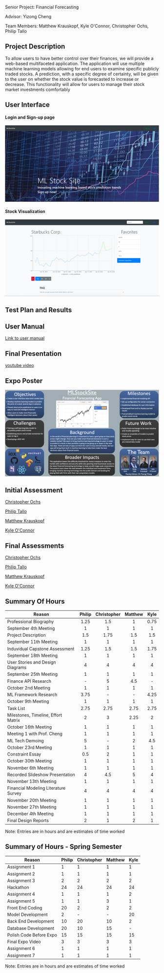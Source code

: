 Senior Project: Financial Forecasting

Advisor: Yizong Cheng

Team Members: Matthew Krauskopf, Kyle O'Connor, Christopher Ochs, Philip Tallo

## Project Description

To allow users to have better control over their finances, we will provide a web-based multifaceted application. The application will use multiple machine learning models allowing for end users to examine specific publicly traded stocks. A prediction, with a specific degree of certainty,  will be given to the user on whether the stock value is forecasted to increase or decrease. This functionality will allow for users to manage their stock market investments comfortably

## User Interface
#### Login and Sign-up page
![](./pictures/login-page.PNG)

#### Stock Visualization
![](./pictures/graph-ui.PNG)


## Test Plan and Results

## User Manual

[Link to user manual](./UserManual.md)

## Final Presentation

[youtube video](https://www.youtube.com/watch?v=_c-rMx-0ESM&list=PLrQTsQtz1gDhyIXxil3HSHzLsWgYWdqUH&index=3&t=0s)

## Expo Poster

![](./Poster_final.jpg)

## Initial Assessment

[Christopher Ochs](https://github.com/Christopher-Ochs/SeniorDesignProject/blob/master/Induvidual%20Capstone%20Assessment/OchsCapstoneAssessment.docx)

[Philip Tallo](https://github.com/Christopher-Ochs/SeniorDesignProject/blob/master/Induvidual%20Capstone%20Assessment/Philip%20Tallo%20-%20Individual%20Capstone%20Assessment.md)

[Matthew Krauskopf](https://github.com/Christopher-Ochs/SeniorDesignProject/blob/master/Induvidual%20Capstone%20Assessment/Capstone%20Assessment.docx)

[Kyle O'Connor](https://github.com/Christopher-Ochs/SeniorDesignProject/blob/master/Induvidual%20Capstone%20Assessment/Assignment3KyleOConnor.docx)

## Final Assessments

[<u>Christopher Ochs</u>](https://github.com/Christopher-Ochs/SeniorDesignProject/blob/master/FinalCapstoneAssesments/Ochs_FinalAssessment.docx)

[<u>Philip Tallo</u>](https://github.com/Christopher-Ochs/SeniorDesignProject/blob/master/FinalCapstoneAssesments/PhilipTallo_FinalSelfAssessment.pdf)

[<u>Matthew Krauskopf</u>](https://github.com/Christopher-Ochs/SeniorDesignProject/blob/master/FinalCapstoneAssesments/MattKrauskopf_SelfAssessment.docx)

[<u>Kyle O'Connor</u>](https://github.com/Christopher-Ochs/SeniorDesignProject/blob/master/FinalCapstoneAssesments/OConnorFinalAssessment.docx)



## Summary Of Hours

| Reason                               | Philip | Christopher | Matthew | Kyle |
| ------------------------------------ | :----: | :---------: | :-----: | :--: |
| Professional Biography               |  1.25  |     1.5     |    1    | 0.75 |
| September 4th Meeting                |   1    |      1      |    1    |  1   |
| Project Description                  |  1.5   |    1.75     |   1.5   | 1.5  |
| September 11th Meeting               |   1    |      1      |    1    |  1   |
| Induvidual Capstone Assessment       |  1.25  |     1.5     |   1.5   | 1.75 |
| September 18th Meeting               |   1    |      1      |    1    |  1   |
| User Stories and Design Diagrams     |   4    |      4      |    4    |  4   |
| September 25th Meeting               |   1    |      1      |    1    |  1   |
| Finance API Research                 |   -    |      5      |   4.5   |  -   |
| October 2nd Meeting                  |   1    |      1      |    1    |  1   |
| ML Framework Research                |  3.75  |      -      |    -    | 4.25 |
| October 9th Meeting                  |   1    |      1      |    1    |  1   |
| Task List                            |  2.75  |    2.75     |  2.75   | 2.75 |
| Milestones, Timeline, Effort Matrix  |   2    |      3      |  2.25   |  2   |
| October 16th Meeting                 |   1    |      1      |    1    |  1   |
| Meeting 1 with Prof. Cheng           |   1    |      1      |    1    |  1   |
| ML Tech Demoing                      |   5    |      -      |    2    | 4.5  |
| October 23rd Meeting                 |   1    |      1      |    1    |  1   |
| Constraint Essay                     |  0.5   |      2      |    1    |  1   |
| October 30th Meeting                 |   1    |      1      |    1    |  1   |
| November 6th Meeting                 |   1    |      1      |    1    |  1   |
| Recorded Slideshow Presentation      |   4    |     4.5     |    5    |  4   |
| November 13th Meeting                |   1    |      1      |    1    |  1   |
| Financial Modeling Literature Survey |   4    |      4      |    4    |  4   |
| November 20th Meeting                |   1    |      1      |    1    |  1   |
| November 27th Meeting                |   1    |      1      |    1    |  1   |
| December 4th Meeting                 |   1    |      1      |    1    |  1   |
| Final Design Reports                 |   2    |      1      |    2    |  1   |

Note: Entries are in hours and are estimates of time worked

## Summary of Hours - Spring Semester

| Reason                  | Philip | Christopher | Matthew | Kyle |
| ----------------------- | ------ | ----------- | ------- | ---- |
| Assignment 1            | 1      | 1           | 1       | 1    |
| Assignment 2            | 1      | 1           | 1       | 1    |
| Assignment 3            | 2      | 2           | 2       | 2    |
| Hackathon               | 24     | 24          | 24      | 24   |
| Assignment 4            | 1      | 1           | 1       | 2    |
| Assignment 5            | 1      | 1           | 3       | 1    |
| Front End Coding        | 20     | 2           | 2       | 2    |
| Model Development       | 2      | -           | -       | 20   |
| Back End Development    | 10     | 20          | 10      | 2    |
| Database Development    | 20     | 10          | 15      | -    |
| Polish Code Before Expo | 15     | 15          | 15      | 15   |
| Final Expo Video        | 3      | 3           | 3       | 3    |
| Assignment 6            | 1      | 1           | 1       | 1    |
| Assignment 7            | 1      | 1           | 1       | 1    |

Note: Entries are in hours and are estimates of time worked
